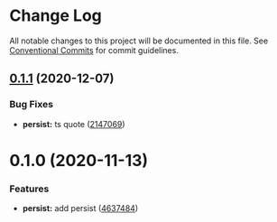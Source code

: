# Change Log

All notable changes to this project will be documented in this file.
See [Conventional Commits](https://conventionalcommits.org) for commit guidelines.

## [0.1.1](https://github.com/zxeryu/start/compare/@bridge-start/persist@0.1.0...@bridge-start/persist@0.1.1) (2020-12-07)

### Bug Fixes

- **persist:** ts quote ([2147069](https://github.com/zxeryu/start/commit/21470690f20748bed2c928e610577856b40b9924))

# 0.1.0 (2020-11-13)

### Features

- **persist:** add persist ([4637484](https://github.com/zxeryu/start/commit/463748486328c1e43a6922fc47db35ac9ca76740))

